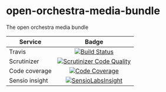 open-orchestra-media-bundle
===========================

The open orchestra media bundle

| Service       | Badge         |
| ------------- |:-------------:|
| Travis        | [![Build Status](https://magnum.travis-ci.com/open-orchestra/open-orchestra-theme-bundle.svg?token=jFMwikTSYoZgNjR86FGs&branch=master)](https://magnum.travis-ci.com/open-orchestra/open-orchestra-theme-bundle)|
| Scrutinizer   | [![Scrutinizer Code Quality](https://scrutinizer-ci.com/g/open-orchestra/open-orchestra-media-bundle/badges/quality-score.png?b=master)](https://scrutinizer-ci.com/g/open-orchestra/open-orchestra-media-bundle/?branch=master)|
| Code coverage | [![Code Coverage](https://scrutinizer-ci.com/g/open-orchestra/open-orchestra-media-bundle/badges/coverage.png?b=master)](https://scrutinizer-ci.com/g/open-orchestra/open-orchestra-media-bundle/?branch=master)|
| Sensio insight | [![SensioLabsInsight](https://insight.sensiolabs.com/projects/2819b1aa-0613-46d0-8501-dcc4975aac9f/big.png)](https://insight.sensiolabs.com/projects/2819b1aa-0613-46d0-8501-dcc4975aac9f) |
